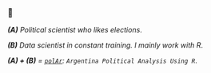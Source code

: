 ### 👋

***(A)** Political scientist who likes elections*.

***(B)** Data scientist in constant training. I mainly work with R*.

***(A) + (B)** = [`polAr`](https://electorarg.github.io/polAr/): `Argentina Political Analysis Using R`*.
